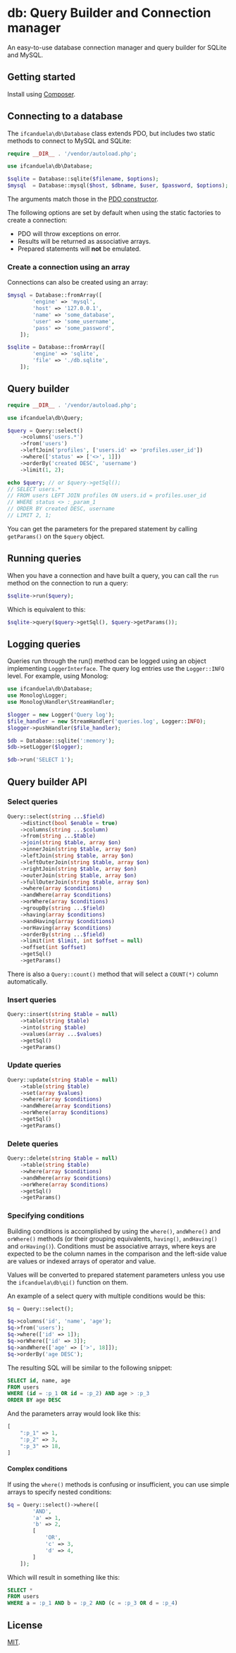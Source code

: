# db: Query Builder and Connection manager

An easy-to-use database connection manager and query builder for SQLite and MySQL.

## Getting started

Install using [Composer](https://getcomposer.org).

## Connecting to a database

The `ifcanduela\db\Database` class extends PDO, but includes two static methods to connect
to MySQL and SQLite:

```php
require __DIR__ . '/vendor/autoload.php';

use ifcanduela\db\Database;

$sqlite = Database::sqlite($filename, $options);
$mysql  = Database::mysql($host, $dbname, $user, $password, $options);
```

The arguments match those in the [PDO constructor](http://php.net/manual/en/pdo.construct.php).

The following options are set by default when using the static factories to create a connection:

- PDO will throw exceptions on error.
- Results will be returned as associative arrays.
- Prepared statements will **not** be emulated.

### Create a connection using an array

Connections can also be created using an array:

```php
$mysql = Database::fromArray([
        'engine' => 'mysql',
        'host' => '127.0.0.1',
        'name' => 'some_database',
        'user' => 'some_username',
        'pass' => 'some_password',
    ]);

$sqlite = Database::fromArray([
        'engine' => 'sqlite',
        'file' => './db.sqlite',
    ]);

```

## Query builder

```php
require __DIR__ . '/vendor/autoload.php';

use ifcanduela\db\Query;

$query = Query::select()
    ->columns('users.*')
    ->from('users')
    ->leftJoin('profiles', ['users.id' => 'profiles.user_id'])
    ->where(['status' => ['<>', 1]])
    ->orderBy('created DESC', 'username')
    ->limit(1, 2);

echo $query; // or $query->getSql();
// SELECT users.*
// FROM users LEFT JOIN profiles ON users.id = profiles.user_id
// WHERE status <> :_param_1
// ORDER BY created DESC, username
// LIMIT 2, 1;
```

You can get the parameters for the prepared statement by calling `getParams()` on the `$query`
object.

## Running queries

When you have a connection and have built a query, you can call the `run` method on the connection
to run a query:

```php
$sqlite->run($query);
```

Which is equivalent to this:

```php
$sqlite->query($query->getSql(), $query->getParams());
```

## Logging queries

Queries run through the run() method can be logged using an object implementing `LoggerInterface`.
The query log entries use the `Logger::INFO` level. For example, using Monolog:

```php
use ifcanduela\db\Database;
use Monolog\Logger;
use Monolog\Handler\StreamHandler;

$logger = new Logger('Query log');
$file_handler = new StreamHandler('queries.log', Logger::INFO);
$logger->pushHandler($file_handler);

$db = Database::sqlite(':memory');
$db->setLogger($logger);

$db->run('SELECT 1');
```

## Query builder API

### Select queries

```php
Query::select(string ...$field)
    ->distinct(bool $enable = true)
    ->columns(string ...$column)
    ->from(string ...$table)
    ->join(string $table, array $on)
    ->innerJoin(string $table, array $on)
    ->leftJoin(string $table, array $on)
    ->leftOuterJoin(string $table, array $on)
    ->rightJoin(string $table, array $on)
    ->outerJoin(string $table, array $on)
    ->fullOuterJoin(string $table, array $on)
    ->where(array $conditions)
    ->andWhere(array $conditions)
    ->orWhere(array $conditions)
    ->groupBy(string ...$field)
    ->having(array $conditions)
    ->andHaving(array $conditions)
    ->orHaving(array $conditions)
    ->orderBy(string ...$field)
    ->limit(int $limit, int $offset = null)
    ->offset(int $offset)
    ->getSql()
    ->getParams()
```

There is also a `Query::count()`  method that will select a `COUNT(*)` column 
automatically.

### Insert queries

```php
Query::insert(string $table = null)
    ->table(string $table)
    ->into(string $table)
    ->values(array ...$values)
    ->getSql()
    ->getParams()
```

### Update queries

```php
Query::update(string $table = null)
    ->table(string $table)
    ->set(array $values)
    ->where(array $conditions)
    ->andWhere(array $conditions)
    ->orWhere(array $conditions)
    ->getSql()
    ->getParams()
```

### Delete queries

```php
Query::delete(string $table = null)
    ->table(string $table)
    ->where(array $conditions)
    ->andWhere(array $conditions)
    ->orWhere(array $conditions)
    ->getSql()
    ->getParams()
```

### Specifying conditions

Building conditions is accomplished by using the `where()`, `andWhere()` and `orWhere()` 
methods (or their grouping equivalents, `having()`, `andHaving()` and `orHaving()`). 
Conditions must be associative arrays, where keys are expected to be the column names 
in the comparison and the left-side value are values or indexed arrays of operator and 
value.

Values will be converted to prepared statement parameters unless you use the 
`ifcanduela\db\qi()` function on them.

An example of a select query with multiple conditions would be this:

```php
$q = Query::select();

$q->columns('id', 'name', 'age');
$q->from('users');
$q->where(['id' => 1]);
$q->orWhere(['id' => 3]);
$q->andWhere(['age' => ['>', 18]]);
$q->orderBy('age DESC');
```

The resulting SQL will be similar to the following snippet:

```sql
SELECT id, name, age 
FROM users 
WHERE (id = :p_1 OR id = :p_2) AND age > :p_3
ORDER BY age DESC
```

And the parameters array would look like this:

```php
[
    ":p_1" => 1,
    ":p_2" => 3,
    ":p_3" => 18,
]
```

#### Complex conditions

If using the `where()` methods is confusing or insufficient, you can use simple arrays
to specify nested conditions:

```php
$q = Query::select()->where([
        'AND',
        'a' => 1,
        'b' => 2,
        [
            'OR',
            'c' => 3,
            'd' => 4,
        ]
    ]);
```

Which will result in something like this:

```sql
SELECT *
FROM users 
WHERE a = :p_1 AND b = :p_2 AND (c = :p_3 OR d = :p_4)
```

## License

[MIT](LICENSE).
